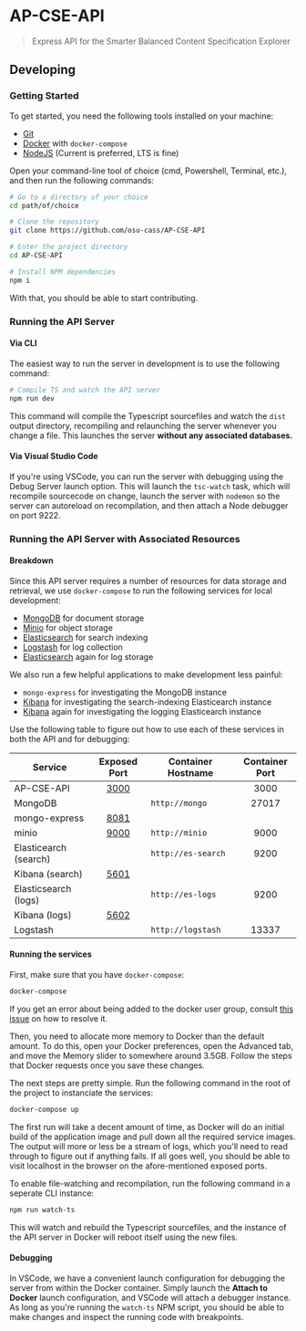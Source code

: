 # AP-CSE-API

> Express API for the Smarter Balanced Content Specification Explorer

## Developing

### Getting Started

To get started, you need the following tools installed on your machine:

- [Git](https://git-scm.com)
- [Docker](https://www.docker.com) with `docker-compose`
- [NodeJS](https://nodejs.org/en/) (Current is preferred, LTS is fine)

Open your command-line tool of choice (cmd, Powershell, Terminal, etc.), and then run the following commands:

```sh
# Go to a directory of your choice
cd path/of/choice

# Clone the repository
git clone https://github.com/osu-cass/AP-CSE-API

# Enter the project directory
cd AP-CSE-API

# Install NPM dependencies
npm i
```

With that, you should be able to start contributing.

### Running the API Server

#### Via CLI

The easiest way to run the server in development is to use the following command:

```sh
# Compile TS and watch the API server
npm run dev
```

This command will compile the Typescript sourcefiles and watch the `dist` output directory, recompiling and relaunching the server whenever you change a file. This launches the server **without any associated databases.**

#### Via Visual Studio Code

If you're using VSCode, you can run the server with debugging using the Debug Server launch option. This will launch the `tsc-watch` task, which will recompile sourcecode on change, launch the server with `nodemon` so the server can autoreload on recompilation, and then attach a Node debugger on port 9222.

### Running the API Server with Associated Resources

#### Breakdown

Since this API server requires a number of resources for data storage and retrieval, we use `docker-compose` to run the following services for local development:

- [MongoDB](https://www.mongodb.com/) for document storage
- [Minio](https://minio.io) for object storage
- [Elasticsearch](https://www.elastic.co/products/elasticsearch) for search indexing
- [Logstash](https://www.elastic.co/products/logstash) for log collection
- [Elasticsearch](https://www.elastic.co/products/elasticsearch) again for log storage

We also run a few helpful applications to make development less painful:

- `mongo-express` for investigating the MongoDB instance
- [Kibana](https://www.elastic.co/products/kibana) for investigating the search-indexing Elasticearch instance
- [Kibana](https://www.elastic.co/products/kibana) again for investigating the logging Elasticearch instance

Use the following table to figure out how to use each of these services in both the API and for debugging:

| Service               |         Exposed Port          | Container Hostname | Container Port |
| --------------------- | :---------------------------: | ------------------ | :------------: |
| AP-CSE-API            | [3000](http://localhost:3000) |                    |      3000      |
| MongoDB               |                               | `http://mongo`     |     27017      |
| mongo-express         | [8081](http://localhost:8081) |                    |                |
| minio                 | [9000](http://localhost:9000) | `http://minio`     |      9000      |
| Elasticearch (search) |                               | `http://es-search` |      9200      |
| Kibana (search)       | [5601](http://localhost:5601) |                    |                |
| Elasticsearch (logs)  |                               | `http://es-logs`   |      9200      |
| Kibana (logs)         | [5602](http://localhost:8081) |                    |                |
| Logstash              |                               | `http://logstash`  |     13337      |

#### Running the services

First, make sure that you have `docker-compose`:

```sh
docker-compose
```

If you get an error about being added to the docker user group, consult [this issue](https://github.com/docker/for-win/issues/868) on how to resolve it.

Then, you need to allocate more memory to Docker than the default amount. To do this, open your Docker preferences, open the Advanced tab, and move the Memory slider to somewhere around 3.5GB. Follow the steps that Docker requests once you save these changes.

The next steps are pretty simple. Run the following command in the root of the project to instanciate the services:

```sh
docker-compose up
```

The first run will take a decent amount of time, as Docker will do an initial build of the application image and pull down all the required service images. The output will more or less be a stream of logs, which you'll need to read through to figure out if anything fails. If all goes well, you should be able to visit localhost in the browser on the afore-mentioned exposed ports.

To enable file-watching and recompilation, run the following command in a seperate CLI instance:

```sh
npm run watch-ts
```

This will watch and rebuild the Typescript sourcefiles, and the instance of the API server in Docker will reboot itself using the new files.

#### Debugging

In VSCode, we have a convenient launch configuration for debugging the server from within the Docker container. Simply launch the **Attach to Docker** launch configuration, and VSCode will attach a debugger instance. As long as you're running the `watch-ts` NPM script, you should be able to make changes and inspect the running code with breakpoints.
